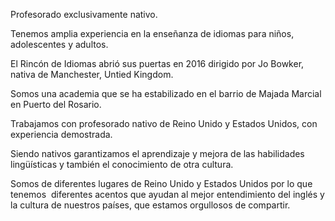 Profesorado exclusivamente nativo.

Tenemos amplia experiencia en la enseñanza de idiomas para niños, adolescentes y adultos. 

El Rincón de Idiomas abrió sus puertas en 2016 dirigido por Jo Bowker, nativa de Manchester, Untied Kingdom.

Somos una academia que se ha estabilizado en el barrio de Majada Marcial en Puerto del Rosario.

Trabajamos con profesorado nativo de Reino Unido y Estados Unidos, con experiencia demostrada.     

Siendo nativos garantizamos el aprendizaje y mejora de las habilidades lingüísticas y también el conocimiento de otra cultura.

Somos de diferentes lugares de Reino Unido y Estados Unidos por lo que tenemos  diferentes acentos que ayudan al mejor entendimiento del inglés y la cultura de nuestros países, que estamos orgullosos de compartir.